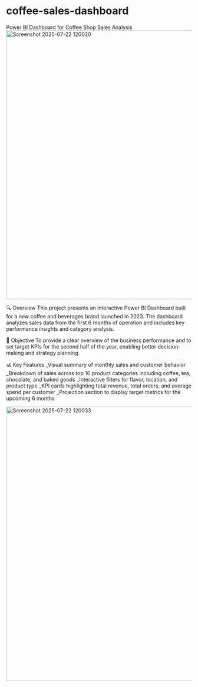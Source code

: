 # coffee-sales-dashboard
Power BI Dashboard for Coffee Shop Sales Analysis
<img width="1328" height="728" alt="Screenshot 2025-07-22 120020" src="https://github.com/user-attachments/assets/2274aaf7-91c3-4651-b348-29b0cb9361b8" />


🔍 Overview
This project presents an interactive Power BI Dashboard built for a new coffee and beverages brand launched in 2023. The dashboard analyzes sales data from the first 6 months of operation and includes key performance insights and category analysis.

🎯 Objective
To provide a clear overview of the business performance and to set target KPIs for the second half of the year, enabling better decision-making and strategy planning.

📊 Key Features
_Visual summary of monthly sales and customer behavior
_Breakdown of sales across top 10 product categories including coffee, tea, chocolate, and baked goods
_Interactive filters for flavor, location, and product type
_KPI cards highlighting total revenue, total orders, and average spend per customer
_Projection section to display target metrics for the upcoming 6 months

<img width="1329" height="743" alt="Screenshot 2025-07-22 120033" src="https://github.com/user-attachments/assets/22f47edb-fcc5-429e-bdcf-5e9a5cefac13" />
